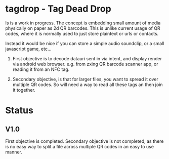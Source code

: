# tagdrop - Tag Dead Drop

Is is a work in progress. The concept is embedding small amount of media physically on paper as 2d QR barcodes. This is unlike current usage of QR codes, where it is normally used to just store plaintext or urls or contacts.

Instead it would be nice if you can store a simple audio soundclip, or a small javascript game, etc...

1. First objective is to decode datauri sent in via intent, and display render via android web browser. e.g. from zxing QR barcode scanner app, or reading it from an NFC tag.

2. Secondary objective, is that for larger files, you want to spread it over multiple QR codes.
So will need a way to read all these tags an then join it together.

# Status

## V1.0

First objective is completed. Secondary objective is not completed, as there is no easy way to split a file across multiple QR codes in an easy to use manner.
